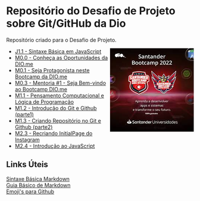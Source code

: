 # Repositório do Desafio de Projeto sobre Git/GitHub da Dio
Repositório criado para o Desafio de Projeto.

<div>
     <img align="right" alt="RoxoLéo-Hi" height="225" width="225" src="https://github.com/roxoleo/dio-desafio-github-1st-repositorio/blob/main/SantanderBootcamp.jpg">
</div>

- [J1.1 - Sintaxe Básica em JavaScript](https://github.com/roxoleo/dio-desafio-github-1st-repositorio/tree/main/J1.1-Sintaxe%20B%C3%A1sica%20em%20JavaScript)
- [M0.0 - Conheça as Oportunidades da DIO.me](https://github.com/roxoleo/dio-desafio-github-1st-repositorio/tree/main/M0.1-Conhe%C3%A7a%20as%20Oportunidades%20da%20Dio)
- [M0.1 - Seja Protagonista neste Bootcamp da DIO.me](https://github.com/roxoleo/dio-desafio-github-1st-repositorio/tree/main/M0.2-Seja%20Protagonista%20neste%20Bootcamp)
- [M0.3 - Mentoria #1 - Seja Bem-vindo ao Bootcamp DIO.me](https://github.com/roxoleo/dio-desafio-github-1st-repositorio/tree/main/M0.3-Boas-Vindas%20Santander%20Bootcamp%20FullStack%20Developer)
- [M1.1 - Pensamento Computacional e Lógica de Programação](https://github.com/roxoleo/dio-desafio-github-1st-repositorio/tree/main/M1.1-Pensamento%20Computacional)
- [M1.2 - Introdução do Git e Github (parte1)](https://github.com/roxoleo/dio-desafio-github-1st-repositorio/tree/main/M1.2-Introdu%C3%A7%C3%A3o%20ao%20Git%20e%20GitHub)
- [M1.3 - Criando Repositório no Git e Github (parte2)](https://github.com/roxoleo/dio-desafio-github-1st-repositorio/tree/main/M1.3-Reposit%C3%B3rio%20Git%26GitHub)
- [M2.3 - Recriando InitialPage do Instagram](https://github.com/roxoleo/dio-desafio-github-1st-repositorio/tree/main/M2.3-Recriando_InitialPage_Instagram/desafio-instagram-dio-main)
- [M2.4 - Introdução ao JavaScript](https://github.com/roxoleo/dio-desafio-github-1st-repositorio/tree/main/M2.4-Introdu%C3%A7%C3%A3o_JavaScript)


## Links Úteis
[Sintaxe Básica Markdown](https://www.markdownguide.org/basic-syntax/) <br>
[Guia Básico de Markdown](https://docs.pipz.com/central-de-ajuda/learning-center/guia-basico-de-markdown#open) <br>
[Emoji's para Github](https://github.com/ikatyang/emoji-cheat-sheet/blob/master/README.md)
